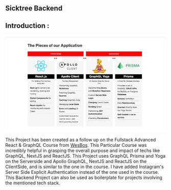 ## Sicktree Backend

Introduction :
--------------

![alt tech_stack](tech_stack.png)

This Project has been created as a follow up on the Fullstack Advanced React & GraphQL Course from [WesBos](https://wesbos.com/). This Particular Course was incredibly helpful in grasping the overall purpose and impact of techs like GraphQL, NextJS and ReactJS. This Project uses GraphQL Prisma and Yoga on the Serverside and Apollo GraphQL, NextJS and ReactJS on the ClientSide, and is similar to the one in the course. I have added Instagram's Server Side Explicit Authentication instead of the one used in the course. This Backend Project can also be used as boilerplate for projects involving the mentioned tech stack.

